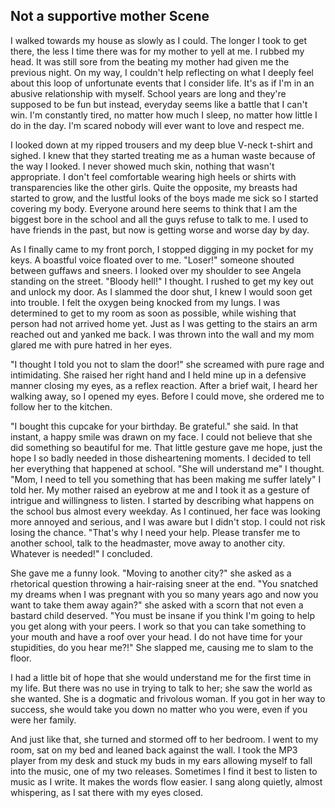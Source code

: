 ## Not a supportive mother Scene

I walked towards my house as slowly as I could. The longer I took to get there, the less I time there was for my mother to yell at me. I rubbed my head. It was still sore from the beating my mother had given me the previous night. On my way, I couldn't help reflecting on what I deeply feel about this loop of unfortunate events that I consider life. It's as if I'm in an abusive relationship with myself. School years are long and they're supposed to be fun but instead, everyday seems like a battle that I can't win. I'm constantly tired, no matter how much I sleep, no matter how little I do in the day. I'm scared nobody will ever want to love and respect me.  
 
I looked down at my ripped trousers and my deep blue V-neck t-shirt and sighed. I knew that they started treating me as a human waste because of the way I looked. I never showed much skin, nothing that wasn't appropriate. I don't feel comfortable wearing high heels or shirts with transparencies like the other girls. Quite the opposite, my breasts had started to grow, and the lustful looks of the boys made me sick so I started covering my body. Everyone around here seems to think that I am the biggest bore in the school and all the guys refuse to talk to me. I used to have friends in the past, but now  is getting worse and worse day by day.  
 
As I finally came to my front porch, I stopped digging in my pocket for my keys. A boastful voice floated over to me.
"Loser!" someone shouted between guffaws and sneers. I looked over my shoulder to see Angela standing on the street. "Bloody hell!" I thought. I rushed to get my key out and unlock my door. As I slammed the door shut, I knew I would soon get into trouble. I felt the oxygen being knocked from my lungs. I was determined to get to my room as soon as possible, while wishing that person had not arrived home yet. Just as I was getting to the stairs an arm reached out and yanked me back. I was thrown into the wall and my mom glared me with pure hatred in her eyes.  
 
"I thought I told you not to slam the door!" she screamed with pure rage and intimidating. She raised her right hand and I held mine up in a defensive manner closing my eyes, as a reflex reaction. After a brief wait, I heard her walking away, so I opened my eyes. Before I could move, she ordered me to follow her to the kitchen.  
 
"I bought this cupcake for your birthday. Be grateful." she said. In that instant, a happy smile was drawn on my face. I could not believe that she did something so beautiful for me. That little gesture gave me hope, just the hope I so badly needed in those disheartening moments. I decided to tell her everything that happened at school. "She will understand me" I thought. "Mom, I need to tell you something that has been making me suffer lately" I told her. My mother raised an eyebrow at me and I took it as a gesture of intrigue and willingness to listen. I started by describing what happens on the school bus almost every weekday. As I continued, her face was looking more annoyed and serious, and I was aware but I didn't stop. I could not risk losing the chance. "That's why I need your help. Please transfer me to another school, talk to the headmaster, move away to another city. Whatever is needed!" I concluded.  
 
She gave me a funny look. "Moving to another city?" she asked as a rhetorical question throwing a hair-raising sneer at the end. "You snatched my dreams when I was pregnant with you so many years ago and now you want to take them away again?" she asked with a scorn that not even a bastard child deserved. "You must be insane if you think I'm going to help you get along with your peers. I work so that you can take something to your mouth and have a roof over your head. I do not have time for your stupidities, do you hear me?!" She slapped me, causing me to slam to the floor.  
 
I had a little bit of hope that she would understand me for the first time in my life. But there was no use in trying to talk to her; she saw the world as she wanted. She is a dogmatic and frivolous woman. If you got in her way to success, she would take you down no matter who you were, even if you were her family.  
 
And just like that, she turned and stormed off to her bedroom. I went to my room, sat on my bed and leaned back against the wall. I took the MP3 player from my desk and stuck my buds in my ears allowing myself to fall into the music, one of my two releases. Sometimes I find it best to listen to music as I write. It makes the words flow easier. I sang along quietly, almost whispering, as I sat there with my eyes closed.  
